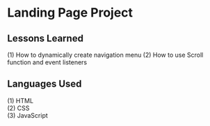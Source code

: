 # Landing Page Project

## Lessons Learned

(1) How to dynamically create navigation menu
(2) How to use Scroll function and event listeners

## Languages Used

(1) HTML </br>
(2) CSS  </br>
(3) JavaScript


